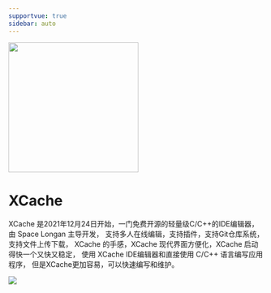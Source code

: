 ```yaml
---
supportvue: true
sidebar: auto
---
```


 <img src="/xcache-logo.svg" width = "256" height = "256"/>

  



# XCache



XCache 是2021年12月24日开始，一门免费开源的轻量级C/C++的IDE编辑器，由 Space Longan 主导开发， 支持多人在线编辑，支持插件，支持Git仓库系统，支持文件上传下载， XCache 的手感，XCache 现代界面方便化，XCache 启动得快一个又快又稳定， 使用 XCache IDE编辑器和直接使用 C/C++ 语言编写应用程序， 但是XCache更加容易，可以快速编写和维护。

<img src="/Xcache.png"/>




